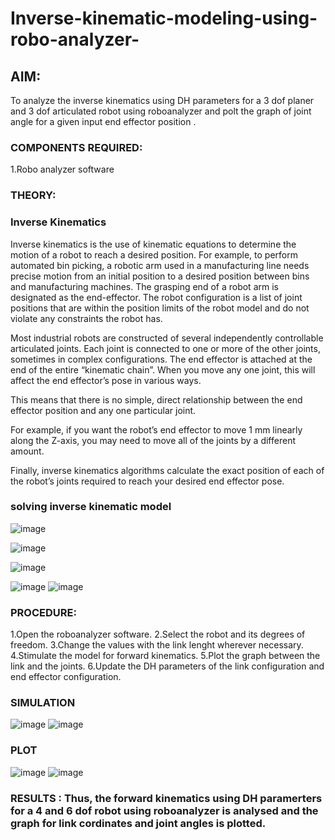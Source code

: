 # Inverse-kinematic-modeling-using-robo-analyzer-

 
## AIM: 
To analyze the inverse kinematics using DH parameters for a 3 dof planer and 3 dof articulated robot using roboanalyzer and polt the graph of joint angle for a given  input end effector position .


### COMPONENTS REQUIRED:
1.Robo analyzer software  


### THEORY: 
  
### Inverse Kinematics
 

Inverse kinematics is the use of kinematic equations to determine the motion of a robot to reach a desired position. For example, to perform automated bin picking, a robotic arm used in a manufacturing line needs precise motion from an initial position to a desired position between bins and manufacturing machines. The grasping end of a robot arm is designated as the end-effector. The robot configuration is a list of joint positions that are within the position limits of the robot model and do not violate any constraints the robot has.

 Most industrial robots are constructed of several independently controllable articulated joints. Each joint is connected to one or more of the other joints, sometimes in complex configurations. The end effector is attached at the end of the entire “kinematic chain”. When you move any one joint, this will affect the end effector’s pose in various ways.

This means that there is no simple, direct relationship between the end effector position and any one particular joint.

For example, if you want the robot’s end effector to move 1 mm linearly along the Z-axis, you may need to move all of the joints by a different amount.

Finally, inverse kinematics algorithms calculate the exact position of each of the robot’s joints required to reach your desired end effector pose.

### solving inverse kinematic model 
![image](https://user-images.githubusercontent.com/36288975/170622829-3fe97ef7-8ef1-44af-afae-b0954871aa0c.png)


![image](https://user-images.githubusercontent.com/36288975/170622902-f48fd9c7-f2ec-4fd5-904b-ea51be8298c3.png)

![image](https://user-images.githubusercontent.com/36288975/170622934-a3fd7f77-7eb2-4408-b66d-d6e3adbd1f99.png)

![image](https://user-images.githubusercontent.com/36288975/170622982-9c4d8b23-1563-4e17-9616-87bcc4f4501d.png)
![image](https://user-images.githubusercontent.com/36288975/170623020-f27efc12-bb58-4f62-840d-af544ac6689e.png)

### PROCEDURE:

1.Open the roboanalyzer software.
2.Select the robot and its degrees of freedom.
3.Change the values with the link lenght wherever necessary.
4.Stimulate the model for forward kinematics.
5.Plot the graph between the link and the joints.
6.Update the DH parameters of the link configuration and end effector configuration.







### SIMULATION 

![image](https://github.com/Naveenaa28/Inverse-kinematic-modeling-using-robo-analyzer-/assets/131433133/42056818-1185-4cc6-9d5d-e5a7040fc478)
![image](https://github.com/Naveenaa28/Inverse-kinematic-modeling-using-robo-analyzer-/assets/131433133/f741c990-f675-4f93-9d45-7d90419d0ef3)


 
 
 
 
 
 ### PLOT 
 ![image](https://github.com/Naveenaa28/Inverse-kinematic-modeling-using-robo-analyzer-/assets/131433133/0dac4870-0e24-44ce-a101-81def4b4cf5f)
![image](https://github.com/Naveenaa28/Inverse-kinematic-modeling-using-robo-analyzer-/assets/131433133/d83c3829-cc53-40df-acee-d31042dfaeee)

 
 
 
 
 
 
 
 
 
 
 

 
 














### RESULTS :  Thus, the forward kinematics using DH paramerters for a 4 and 6 dof robot using roboanalyzer is analysed and the graph for link cordinates and joint angles is plotted.
